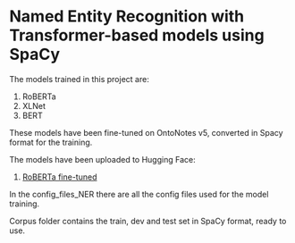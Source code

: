 # Named Entity Recognition with Transformer-based models using SpaCy

The models trained in this project are: 
1. RoBERTa
2. XLNet  
3. BERT

These models have been fine-tuned on OntoNotes v5, converted in Spacy format for the training.

The models have been uploaded to Hugging Face:

1. [RoBERTa fine-tuned](https://huggingface.co/nicoladisabato/en_roberta_fine_tuned_ner)


In the config_files_NER there are all the config files used for the model training.

Corpus folder contains the train, dev and test set in SpaCy format, ready to use.



